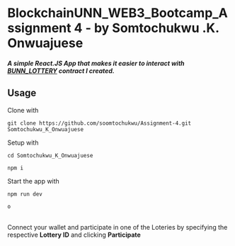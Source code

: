# BlockchainUNN_WEB3_Bootcamp_Assignment 4 - by Somtochukwu .K. Onwuajuese
##### A simple React.JS App that makes it easier to interact with <a href="https://sepolia.etherscan.io/address/0x6094ccab2a4e2acb515a3f77bed9c2699fbe9107#code" target="blanc">BUNN_LOTTERY</a> contract I created.

## Usage
Clone with 
```shell 
git clone https://github.com/soomtochukwu/Assignment-4.git Somtochukwu_K_Onwuajuese
```

Setup with 
```shell
cd Somtochukwu_K_Onwuajuese
```
```shell
npm i
```
 
Start the app with 
```shell 
npm run dev
``` 
```shell 
o
``` 
<br>
Connect your wallet and participate in one of the Loteries by specifying the respective <strong>Lottery ID</strong> and clicking <strong>Participate</strong>
